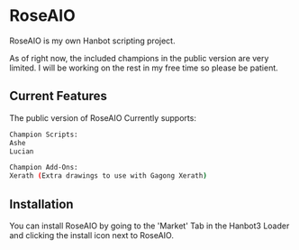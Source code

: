# RoseAIO

RoseAIO is my own Hanbot scripting project. 

As of right now, the included champions in the public version are very limited.
I will be working on the rest in my free time so please be patient. 

## Current Features

The public version of RoseAIO Currently supports:

```bash
Champion Scripts:
Ashe
Lucian

Champion Add-Ons:
Xerath (Extra drawings to use with Gagong Xerath)
```

## Installation

You can install RoseAIO by going to the 'Market' Tab in the Hanbot3 Loader and clicking the install icon next to RoseAIO.
